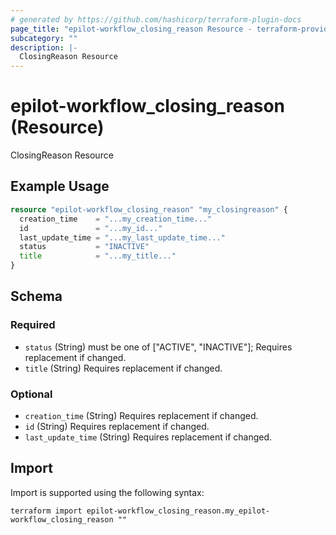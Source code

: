 ```yaml
---
# generated by https://github.com/hashicorp/terraform-plugin-docs
page_title: "epilot-workflow_closing_reason Resource - terraform-provider-epilot-workflow"
subcategory: ""
description: |-
  ClosingReason Resource
---
```


# epilot-workflow_closing_reason (Resource)

ClosingReason Resource

## Example Usage

```terraform
resource "epilot-workflow_closing_reason" "my_closingreason" {
  creation_time    = "...my_creation_time..."
  id               = "...my_id..."
  last_update_time = "...my_last_update_time..."
  status           = "INACTIVE"
  title            = "...my_title..."
}
```

<!-- schema generated by tfplugindocs -->
## Schema

### Required

- `status` (String) must be one of ["ACTIVE", "INACTIVE"]; Requires replacement if changed.
- `title` (String) Requires replacement if changed.

### Optional

- `creation_time` (String) Requires replacement if changed.
- `id` (String) Requires replacement if changed.
- `last_update_time` (String) Requires replacement if changed.

## Import

Import is supported using the following syntax:

```shell
terraform import epilot-workflow_closing_reason.my_epilot-workflow_closing_reason ""
```
